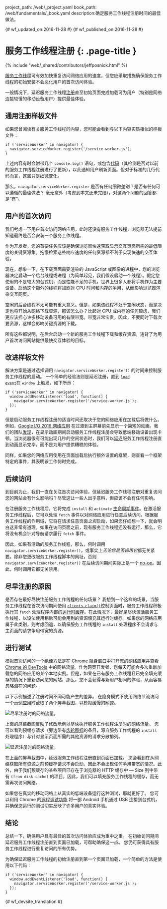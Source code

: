 project_path: /web/_project.yaml
book_path: /web/fundamentals/_book.yaml
description:确定服务工作线程注册时间的最佳做法。

{# wf_updated_on:2016-11-28 #}
{# wf_published_on:2016-11-28 #}

# 服务工作线程注册 {: .page-title }

{% include "web/_shared/contributors/jeffposnick.html" %}

[服务工作线程](/web/fundamentals/getting-started/primers/service-workers)可有效加快重复访问网络应用的速度，但您应采取措施确保服务工作线程的初始安装不会恶化用户的首次访问体验。





一般情况下，延迟服务工作线程[注册](https://developer.mozilla.org/en-US/docs/Web/API/ServiceWorkerContainer/register)直至初始页面完成加载可为用户（特别是网络连接较慢的移动设备用户）提供最佳体验。




## 通用注册样板文件

如果您曾阅读有关服务工作线程的内容，您可能会看到与以下内容实质相似的样板文件：


    if ('serviceWorker' in navigator) {
      navigator.serviceWorker.register('/service-worker.js');
    }

上述内容有时会附带几个 `console.log()` 语句，或包含[代码](https://github.com/GoogleChrome/sw-precache/blob/master/demo/app/js/service-worker-registration.js#L20)（其检测是否对以前的服务工作线程注册进行了更新），以此通知用户刷新页面。但对于标准的几行代码而言，这些只是细微变化。


那么，`navigator.serviceWorker.register` 是否有任何细微差别？是否有任何可以遵循的最佳做法？
毫无意外（考虑到本文还未完结），对这两个问题的回答都是“有”。


## 用户的首次访问

我们考虑一下用户首次访问网络应用。此时还没有服务工作线程，浏览器无法提前知道最终是否会安装一个服务工作线程。



作为开发者，您的首要任务应该是确保浏览器快速获取显示交互页面所需的最低限度的关键资源集。拖慢检索这些响应速度的任何资源都不利于实现快速的交互体验。


现在，想象一下，在下载页面需要渲染的 JavaScript 或图像的进程中，您的浏览器决定启动一个后台线程或进程（为简单起见，我们假设启动一个线程）。假定您使用的不是较大的台式机，而是性能不足的手机，世界上很多人都将手机作为主要设备。启动这个额外的线程将加剧对 CPU 时间和内存的争用，从而影响浏览器渲染交互网页。



空闲的后台线程不太可能有重大意义。但是，如果该线程不处于空闲状态，而是决定也将开始从网络下载资源，那该怎么办？比起对 CPU 或内存的任何顾虑，我们更应该担心许多移动设备可用的有限带宽。带宽非常宝贵，因此，不要同时下载次要资源，这样会影响关键资源的下载。


所有这些都说明，在后台启动一个新的服务工作线程下载和缓存资源，违背了为用户首次访问网站提供最快交互体验的目标。




## 改进样板文件

解决方案是通过选择调用 `navigator.serviceWorker.register()` 的时间来控制服务工作线程的启动。
一个简单的经验法则是延迟注册，直到 <code>[load event](https://developer.mozilla.org/en-US/docs/Web/API/GlobalEventHandlers/onload)</code>在  <code>window</code> 上触发，如下所示：

    if ('serviceWorker' in navigator) {
      window.addEventListener('load', function() {
        navigator.serviceWorker.register('/service-worker.js');
      });
    }

但是启动服务工作线程注册的适当时间还取决于您的网络应用在加载后将做什么。
例如，[Google I/O 2016 网络应用](https://events.google.com/io2016/) 在过渡到主屏幕前先显示一个简短的动画。我们的团队[发现](/web/showcase/2016/iowa2016)，在显示动画期间启动服务工作线程注册会导致低端移动设备出现卡顿。当浏览器很有可能出现几秒的空闲状态时，我们可以[延迟](https://github.com/GoogleChrome/ioweb2016/blob/8cfa27261f9d07fe8a5bb7d228bd3f35dfc9a91e/app/scripts/helper/elements.js#L42)服务工作线程注册直到动画显示完毕，而不是为用户提供糟糕的体验。




同样，如果您的网络应用使用在页面加载后执行额外设置的框架，则查看一个框架特定的事件，其表明该工作何时完成。



## 后续访问

到目前为止，我们一直在关注首次访问体验，但延迟服务工作线程注册对重复访问您的网站会有什么影响吗？尽管这让一些人出乎意料，但应该不会有任何影响。



在注册服务工作线程后，它将完成 `install` 和 `activate` [生命周期事件](/web/fundamentals/instant-and-offline/service-worker/lifecycle)。在激活服务工作线程后，它可以处理 `fetch` 事件以对网络应用进行任意后续访问。根据服务工作线程的作用域，它将在请求任意页面*之前*启动，如果您仔细想一下，就会明白这非常有道理。如果在访问页面之前，现有服务工作线程还没有运行，那么，它将没有机会针对导航请求履行 `fetch` 事件。



因此，如果有活动的服务工作线程，那么，何时调用 `navigator.serviceWorker.register()`，或事实上*无论您是否调用它*都无关紧要。除非您更改服务工作线程脚本的网址，否则 `navigator.serviceWorker.register()` 在后续访问期间实际上是一个 [no-op](https://en.wikipedia.org/wiki/NOP)。因此，何时调用它都无关禁用。


## 尽早注册的原因

是否存在最好尽快注册服务工作线程的任何场景？
我想到一个这样的场景，当服务工作线程在首次访问期间使用 <code>[clients.claim()](https://developer.mozilla.org/en-US/docs/Web/API/Clients/claim)</code>控制页面时，服务工作线程积极执行其  <code>fetch</code> 处理程序内部的[运行时缓存](/web/fundamentals/instant-and-offline/offline-cookbook/#on-network-response)。在此情况下，最好是尽快激活服务工作线程，以设法使用稍后可能会用到的资源填充其运行时缓存。如果您的网络应用属于此类别，则考虑回退，以确保服务工作线程的  <code>install</code> 处理程序不会请求与主页面的请求争用带宽的资源。




## 进行测试

模拟首次访问的一个绝佳方法是在 [Chrome 隐身窗口](https://support.google.com/chromebook/answer/95464?co=GENIE.Platform%3DDesktop)中打开您的网络应用并查看 [Chrome 的 DevTools](/web/tools/chrome-devtools/) 中的网络流量。作为网页开发者，您每天可能会多次重新加载您的网络应用的某个本地实例。但是，如果在已有服务工作线程且已完全填充缓存的情况下重新访问您的网站，那么，您不会获得与新用户相同的体验，从而容易忽略潜在的问题。



以下示例描述了注册时间不同可能产生的差异。
在隐身模式下使用网络节流访问一个[示例应用](https://github.com/GoogleChrome/sw-precache/tree/master/app-shell-demo)时截取了两个屏幕截图，以模拟缓慢的网速。



![尽早注册时的网络流量。](../images/early-registration.png
"Network traffic with early registration.")

上面的屏幕截图反映了修改示例以尽快执行服务工作线程注册时的网络流量。
您可以看到预缓存请求（旁边带有[齿轮图标](http://stackoverflow.com/questions/33590378/status-code200-ok-from-serviceworker-in-chrome-network-devtools/33655173#33655173)的条目，源自服务工作线程的 `install` 处理程序）与针对显示页面所需的其他资源的请求分散排列。





![延迟注册时的网络流量。](../images/late-registration.png
"Network traffic with late registration.")


在上面的屏幕截图中，延迟服务工作线程注册直到页面已加载。
您会看到在从网络获取所有资源之前预缓存请求不会启动，因此不会出现任何争用带宽的情况。此外，由于我们预缓存的某些项目已存在于浏览器的 HTTP 缓存中 — Size 列中带有 `(from disk cache)` 的项目，因此，我们可以填充服务工作线程的缓存，而无需再次访问网络。




如果您在真实的移动网络上从真实的低端设备运行这种测试，那就更好了。
您可以利用 Chrome 的[远程调试功能](/web/tools/chrome-devtools/remote-debugging/) 将一部 Android 手机通过 USB 连接到台式机，并确保您运行的测试切实反映了许多用户的真实体验。





##  结论

总结一下，确保用户具有最佳的首次访问体验应成为重中之重。
在初始访问期间延迟服务工作线程注册直到页面已加载，可帮助确保这一点。
您仍可获得具有服务工作线程进行重复访问的所有优势。


为确保延迟服务工作线程的初始注册直到第一个页面已加载，一个简单的方法是使用以下代码：


    if ('serviceWorker' in navigator) {
      window.addEventListener('load', function() {
        navigator.serviceWorker.register('/service-worker.js');
      });
    }


{# wf_devsite_translation #}
